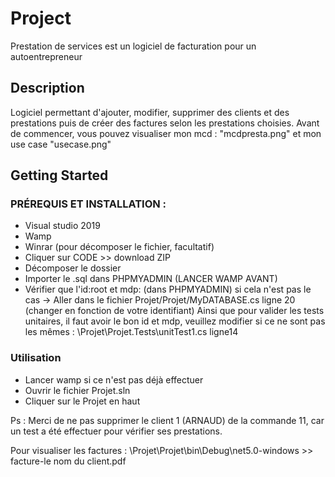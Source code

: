 # Project 

Prestation de services est un logiciel de facturation pour un autoentrepreneur

## Description

Logiciel permettant d'ajouter, modifier, supprimer des clients et des prestations puis de créer des factures selon les prestations choisies.
Avant de commencer, vous pouvez visualiser mon mcd : "mcdpresta.png" et mon use case "usecase.png"

## Getting Started

### PRÉREQUIS ET INSTALLATION :

- Visual studio 2019
- Wamp
- Winrar (pour décomposer le fichier, facultatif)
- Cliquer sur CODE >> download ZIP
- Décomposer le dossier 
- Importer le .sql dans PHPMYADMIN (LANCER WAMP AVANT)  
- Vérifier que l'id:root et mdp:  (dans PHPMYADMIN) si cela n'est pas le cas →
Aller dans le fichier Projet/Projet/MyDATABASE.cs ligne 20 (changer en fonction de votre identifiant)
Ainsi que pour valider les tests unitaires, il faut avoir le bon id et mdp, veuillez modifier si ce ne sont pas les mêmes : \Projet\Projet.Tests\unitTest1.cs ligne14


### Utilisation

- Lancer wamp si ce n'est pas déjà effectuer
- Ouvrir le fichier Projet.sln 
- Cliquer sur le Projet en haut

Ps : Merci de ne pas supprimer le client 1 (ARNAUD) de la commande 11, car un test a été effectuer pour vérifier ses prestations.

Pour visualiser les factures : \Projet\Projet\bin\Debug\net5.0-windows  >> facture-le nom du client.pdf

